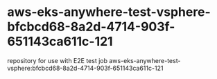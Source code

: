 # aws-eks-anywhere-test-vsphere-bfcbcd68-8a2d-4714-903f-651143ca611c-121
repository for use with E2E test job aws-eks-anywhere-test-vsphere:bfcbcd68-8a2d-4714-903f-651143ca611c-121
